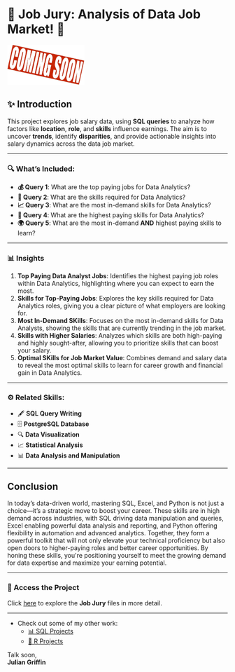 # 💼 **Job Jury: Analysis of Data Job Market!** 💼  

<img src="../Media/JJ_Soon.jpg" alt="Visual of Job Salary Analysis" width="35%" />  

## ✨ **Introduction**  

This project explores job salary data, using **SQL queries** to analyze how factors like **location**, **role**, and **skills** influence earnings. The aim is to uncover **trends**, identify **disparities**, and provide actionable insights into salary dynamics across the data job market.  

---  

### 🔍 **What’s Included:**  
- **💰 Query 1**: What are the top paying jobs for Data Analytics?  
- **💼 Query 2**: What are the skills required for Data Analytics?  
- **📈 Query 3**: What are the most in-demand skills for Data Analytics?  
- **🎯 Query 4**: What are the highest paying skills for Data Analytics?  
- **🌍 Query 5**: What are the most in-demand **AND** highest paying skills to learn?  

---  

### 📊 **Insights**

1. **Top Paying Data Analyst Jobs**: Identifies the highest paying job roles within Data Analytics, highlighting where you can expect to earn the most.  
2. **Skills for Top-Paying Jobs**: Explores the key skills required for Data Analytics roles, giving you a clear picture of what employers are looking for.  
3. **Most In-Demand SKills**: Focuses on the most in-demand skills for Data Analysts, showing the skills that are currently trending in the job market.  
4. **Skills with Higher Salaries**: Analyzes which skills are both high-paying and highly sought-after, allowing you to prioritize skills that can boost your salary.  
5. **Optimal SKills for Job Market Value**: Combines demand and salary data to reveal the most optimal skills to learn for career growth and financial gain in Data Analytics.  


---  

### ⚙️ **Related Skills:**  
- 🖋️ **SQL Query Writing**  
- 🗄️ **PostgreSQL Database**
- 🔍 **Data Visualization**  
- 📈 **Statistical Analysis**
- 📊 **Data Analysis and Manipulation**  
 


---

## Conclusion  

In today’s data-driven world, mastering SQL, Excel, and Python is not just a choice—it’s a strategic move to boost your career. These skills are in high demand across industries, with SQL driving data manipulation and queries, Excel enabling powerful data analysis and reporting, and Python offering flexibility in automation and advanced analytics. Together, they form a powerful toolkit that will not only elevate your technical proficiency but also open doors to higher-paying roles and better career opportunities. By honing these skills, you're positioning yourself to meet the growing demand for data expertise and maximize your earning potential.

---

### 📂 Access the Project  

Click [here](./project_sql) to explore the **Job Jury** files in more detail.

---

- Check out some of my other work:  
  - [📊 SQL Projects](https://github.com/JulianGriffin11/SQL_Projects)  
  - [📘 R Projects](https://github.com/JulianGriffin11/R_Projects)

Talk soon,  
**Julian Griffin**


